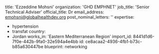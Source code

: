 title: 'Ezzeddine Mohsni'
organization: 'GHD EMPHNET'
job_title: 'Senior Technical Adviser'
official_title: Dr
email_address: emohsni@globalhealthdev.org
post_nominal_letters: ''
expertise:
  - hypertension
  - transfat
country:
  - Jordan
works_in: 'Eastern Mediterranean Region'
import_id: 8441d1d6-7f0e-442b-9fa0-32e594a4e4bb
id: ce8acaa2-4936-4fb1-b73c-b85a630447be
blueprint: networking
